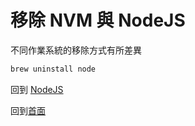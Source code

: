 # 移除 NVM 與 NodeJS

不同作業系統的移除方式有所差異

```bash
brew uninstall node
```

回到 [NodeJS](./README.md)

回到[首面](../README.md)

